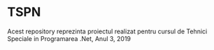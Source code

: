 # TSPN
Acest repository reprezinta proiectul realizat pentru cursul de Tehnici Speciale in Programarea .Net, Anul 3, 2019
